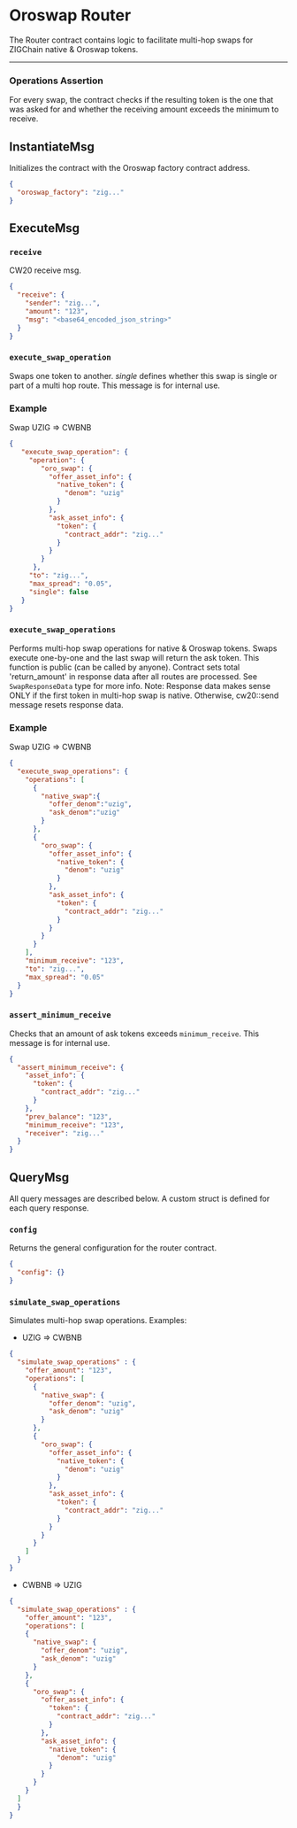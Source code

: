 # Oroswap Router

The Router contract contains logic to facilitate multi-hop swaps for ZIGChain native & Oroswap tokens.

---

### Operations Assertion

For every swap, the contract checks if the resulting token is the one that was asked for and whether the receiving amount exceeds the minimum to receive.

## InstantiateMsg

Initializes the contract with the Oroswap factory contract address.

```json
{
  "oroswap_factory": "zig..."
}
```

## ExecuteMsg

### `receive`

CW20 receive msg.

```json
{
  "receive": {
    "sender": "zig...",
    "amount": "123",
    "msg": "<base64_encoded_json_string>"
  }
}
```

### `execute_swap_operation`

Swaps one token to another. _single_ defines whether this swap is single or part of a multi hop route.
This message is for internal use.

### Example

Swap UZIG => CWBNB

```json
{
   "execute_swap_operation": {
     "operation": {
        "oro_swap": {
          "offer_asset_info": {
            "native_token": {
              "denom": "uzig"
            }
          },
          "ask_asset_info": {
            "token": {
              "contract_addr": "zig..."
            }
          }
        }
      },
     "to": "zig...",
     "max_spread": "0.05",
     "single": false
   }
}
```

### `execute_swap_operations`

Performs multi-hop swap operations for native & Oroswap tokens. Swaps execute one-by-one and the last swap will return the ask token. This function is public (can be called by anyone).
Contract sets total 'return_amount' in response data after all routes are processed. See `SwapResponseData` type for more info.
Note: Response data makes sense ONLY if the first token in multi-hop swap is native. Otherwise, cw20::send message resets response data.

### Example

Swap UZIG => CWBNB

```json
{
  "execute_swap_operations": {
    "operations": [
      {
        "native_swap":{
          "offer_denom":"uzig",
          "ask_denom":"uzig"
        }
      },
      {
        "oro_swap": {
          "offer_asset_info": {
            "native_token": {
              "denom": "uzig"
            }
          },
          "ask_asset_info": {
            "token": {
              "contract_addr": "zig..."
            }
          }
        }
      }
    ],
    "minimum_receive": "123",
    "to": "zig...",
    "max_spread": "0.05"
  }
}
```

### `assert_minimum_receive`

Checks that an amount of ask tokens exceeds `minimum_receive`. This message is for internal use.

```json
{
  "assert_minimum_receive": {
    "asset_info": {
      "token": {
        "contract_addr": "zig..."
      }
    },
    "prev_balance": "123",
    "minimum_receive": "123",
    "receiver": "zig..."
  }
}
```

## QueryMsg

All query messages are described below. A custom struct is defined for each query response.

### `config`

Returns the general configuration for the router contract.

```json
{
  "config": {}
}
```

### `simulate_swap_operations`

Simulates multi-hop swap operations. Examples:

- UZIG => CWBNB

```json
{
  "simulate_swap_operations" : {
    "offer_amount": "123",
    "operations": [
      {
        "native_swap": {
          "offer_denom": "uzig",
          "ask_denom": "uzig"
        }
      },
      {
        "oro_swap": {
          "offer_asset_info": {
            "native_token": {
              "denom": "uzig"
            }
          },
          "ask_asset_info": {
            "token": {
              "contract_addr": "zig..."
            }
          }
        }
      }
    ]
  }
}
```

- CWBNB => UZIG

```json
{
  "simulate_swap_operations" : {
    "offer_amount": "123",
    "operations": [
    {
      "native_swap": {
        "offer_denom": "uzig",
        "ask_denom": "uzig"
      }
    },
    {
      "oro_swap": {
        "offer_asset_info": {
          "token": {
            "contract_addr": "zig..."
          }
        },
        "ask_asset_info": {
          "native_token": {
            "denom": "uzig"
          }
        }
      }
    }
  ]
  }
}
```

